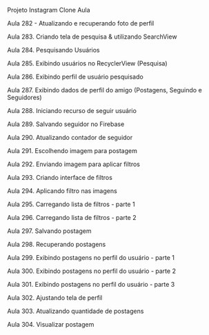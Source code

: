 Projeto Instagram Clone Aula 


Aula 282 - Atualizando e recuperando foto de perfil

Aula 283. Criando tela de pesquisa & utilizando SearchView

Aula 284. Pesquisando Usuários

Aula 285. Exibindo usuários no RecyclerView (Pesquisa)

Aula 286. Exibindo perfil de usuário pesquisado

Aula 287. Exibindo dados de perfil do amigo (Postagens, Seguindo e Seguidores)

Aula 288. Iniciando recurso de seguir usuário

Aula 289. Salvando seguidor no Firebase

Aula 290. Atualizando contador de seguidor

Aula 291. Escolhendo imagem para postagem 

Aula 292. Enviando imagem para aplicar filtros

Aula 293. Criando interface de filtros

Aula 294. Aplicando filtro nas imagens

Aula 295. Carregando lista de filtros - parte 1

Aula 296. Carregando lista de filtros - parte 2

Aula 297. Salvando postagem

Aula 298. Recuperando postagens

Aula 299. Exibindo postagens no perfil do usuário - parte 1

Aula 300. Exibindo postagens no perfil do usuário - parte 2

Aula 301. Exibindo postagens no perfil do usuário - parte 3

Aula 302. Ajustando tela de perfil

Aula 303. Atualizando quantidade de postagens

Aula 304. Visualizar postagem